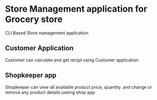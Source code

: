 # Store Management application for Grocery store
CLI Based Store management application
## Customer Application
Castomer can calculate and get recipt using Customer application

## Shopkeeper app
Shopkeeper can view all available product price, quantity. and change or remove any product details useing shop app

